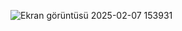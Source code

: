 ![Ekran görüntüsü 2025-02-07 153931](https://github.com/user-attachments/assets/d9c72652-3e95-49c1-9dae-868a081dde84)
